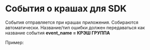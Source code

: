 # События о крашах для SDK

События отправляется при крашах приложения. Собираются автоматически. Название/тип ошибки должен передаваться как название события **event\_name = КРЭШ ГРУППА**

Пример:

